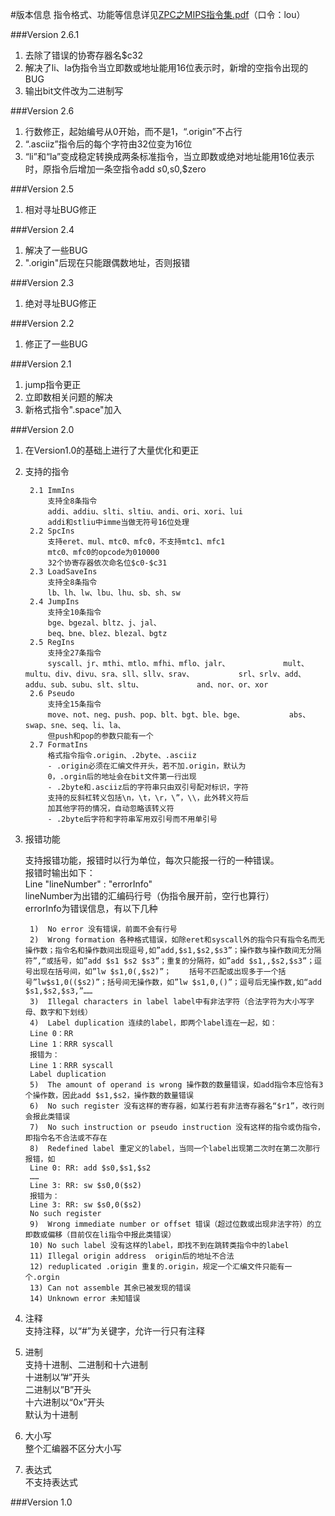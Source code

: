 #版本信息
指令格式、功能等信息详见[ZPC之MIPS指令集.pdf](ZPC之MIPS指令集.pdf)（口令：lou）

###Version 2.6.1
1. 去除了错误的协寄存器名$c32
2. 解决了li、la伪指令当立即数或地址能用16位表示时，新增的空指令出现的BUG
3. 输出bit文件改为二进制写

###Version 2.6
1. 行数修正，起始编号从0开始，而不是1，“.origin”不占行
2. “.asciiz”指令后的每个字符由32位变为16位
3. “li”和“la”变成稳定转换成两条标准指令，当立即数或绝对地址能用16位表示时，原指令后增加一条空指令add $s0,$s0,$zero

###Version 2.5
1. 相对寻址BUG修正

###Version 2.4
1. 解决了一些BUG
2. ".origin"后现在只能跟偶数地址，否则报错

###Version 2.3
1. 绝对寻址BUG修正

###Version 2.2
1. 修正了一些BUG

###Version 2.1
1. jump指令更正
2. 立即数相关问题的解决
3. 新格式指令".space"加入

###Version 2.0
1. 在Version1.0的基础上进行了大量优化和更正
2. 支持的指令

		2.1 ImmIns
		 	支持全8条指令
		 	addi、addiu、slti、sltiu、andi、ori、xori、lui
		 	addi和stliu中imme当做无符号16位处理
		2.2 SpcIns
		 	支持eret、mul、mtc0、mfc0，不支持mtc1、mfc1
		 	mtc0、mfc0的opcode为010000
		 	32个协寄存器依次命名位$c0-$c31
		2.3 LoadSaveIns
		 	支持全8条指令			lb、lh、lw、lbu、lhu、sb、sh、sw
		2.4 JumpIns
		 	支持全10条指令
		 	bge、bgezal、bltz、j、jal、
		 	beq、bne、blez、blezal、bgtz
		2.5 RegIns
		 	支持全27条指令
		 	syscall、jr、mthi、mtlo、mfhi、mflo、jalr、			mult、multu、div、divu、sra、sll、sllv、srav、			srl、srlv、add、addu、sub、subu、slt、sltu、			and、nor、or、xor
		2.6 Pseudo
		 	支持全15条指令
		 	move、not、neg、push、pop、blt、bgt、ble、bge、			abs、swap、sne、seq、li、la、			但push和pop的参数只能有一个
		2.7 FormatIns
			格式指令指令.origin、.2byte、.asciiz
			- .origin必须在汇编文件开头，若不加.origin，默认为
			0，.orgin后的地址会在bit文件第一行出现
			- .2byte和.asciiz后的字符串只由双引号配对标识，字符
			支持的反斜杠转义包括\n，\t，\r，\”，\\，此外转义符后
			加其他字符的情况，自动忽略该转义符
			- .2byte后字符和字符串军用双引号而不用单引号
3. 报错功能

	支持报错功能，报错时以行为单位，每次只能报一行的一种错误。<br>	报错时输出如下：<br>	Line "lineNumber" : "errorInfo" <br>	lineNumber为出错的汇编码行号（伪指令展开前，空行也算行） <br>	errorInfo为错误信息，有以下几种 <br>
			1)	No error 没有错误，前面不会有行号		2)	Wrong formation 各种格式错误，如除eret和syscall外的指令只有指令名而无操作数；指令名和操作数间出现逗号,如”add,$s1,$s2,$s3”；操作数与操作数间无分隔符”,“或括号，如”add $s1 $s2 $s3”；重复的分隔符，如”add $s1,,$s2,$s3”；逗号出现在括号间，如”lw $s1,0(,$s2)”；	括号不匹配或出现多于一个括号”lw$s1,0(($s2)”；括号间无操作数，如”lw $s1,0,()”；逗号后无操作数,如“add $s1,$s2,$s3,”……		3)	Illegal characters in label label中有非法字符（合法字符为大小写字母、数字和下划线）		4)	Label duplication 连续的label，即两个label连在一起，如：		Line 0：RR		Line 1：RRR syscall		报错为：		Line 1：RRR syscall		Label duplication		5)	The amount of operand is wrong 操作数的数量错误，如add指令本应恰有3个操作数，因此add $s1,$s2，操作数的数量错误		6)	No such register 没有这样的寄存器，如某行若有非法寄存器名“$r1”，改行则会报此类错误		7)	No such instruction or pseudo instruction 没有这样的指令或伪指令，即指令名不合法或不存在		8)	Redefined label 重定义的label，当同一个label出现第二次时在第二次那行报错，如		Line 0: RR: add $s0,$s1,$s2		……		Line 3: RR: sw $s0,0($s2)		报错为：		Line 3: RR: sw $s0,0($s2)		No such register		9)	Wrong immediate number or offset 错误（超过位数或出现非法字符）的立即数或偏移（目前仅在li指令中报此类错误）		10)	No such label 没有这样的label，即找不到在跳转类指令中的label		11)	Illegal origin address  origin后的地址不合法		12)	reduplicated .origin 重复的.origin，规定一个汇编文件只能有一个.orgin		13)	Can not assemble 其余已被发现的错误		14)	Unknown error 未知错误

4. 注释 <br>
	支持注释，以“#”为关键字，允许一行只有注释
5. 进制 <br>
	支持十进制、二进制和十六进制 <br>	十进制以”#”开头 <br>	二进制以”B”开头 <br>	十六进制以“0x”开头 <br>	默认为十进制 <br>
6. 大小写 <br>
    整个汇编器不区分大小写
7. 表达式 <br>
	不支持表达式	 	 	

###Version 1.0
